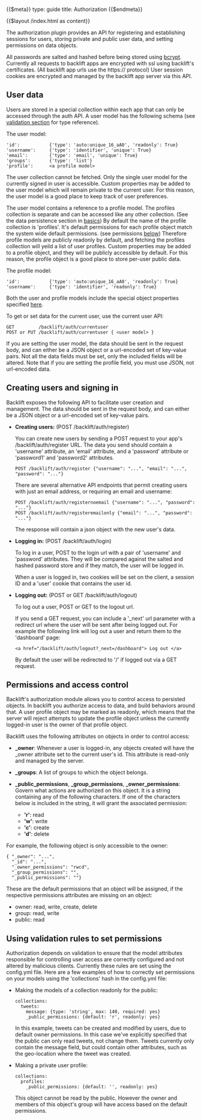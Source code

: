{{$meta}}
type: guide
title: Authorization
{{$endmeta}}

{{$layout /index.html as content}}

The authorization plugin provides an API for registering and establishing sessions for users, storing private and public user data, and setting permissions on data objects.

All passwords are salted and hashed before being stored using [bcrypt](http://bcrypt.sourceforge.net/). Currently all requests to backlift apps are encrypted with ssl using backlift's certificates. (All backlift app urls use the https:// protocol) User session cookies are encrypted and managed by the backlift app server via this API. 

## User data

Users are stored in a special collection within each app that can only be accessed through the auth API. A user model has the following schema (see [validation section](validation.html#validation-rule-reference) for type reference).

The user model:

    'id':           {'type': 'auto:unique_16_aA0', 'readonly': True}
    'username':     {'type': 'identifier', 'unique': True}
    'email':        {'type': 'email', 'unique': True}
    'groups':       {'type': 'list'}
    'profile':      <a profile model>

The user collection cannot be fetched. Only the single user model for the currently signed in user is accessible. Custom properties may be added to the user model which will remain private to the current user. For this reason, the user model is a good place to keep track of user preferences.

The user model contains a reference to a profile model. The profiles collection is separate and can be accessed like any other collection. (See the data persistence section in [basics](basics.html#data-persistence)) By default the name of the profile collection is 'profiles'. It's default permissions for each profile object match the system wide default permissions. (see permissions [below](#permissions-and-access-control)) Therefore profile models are publicly readonly by default, and fetching the profiles collection will yeild a list of user profiles. Custom properties may be added to a profile object, and they will be publicly accessible by default. For this reason, the profile object is a good place to store per-user public data.

The profile model:

    'id':           {'type': 'auto:unique_16_aA0', 'readonly': True}
    'username':     {'type': 'identifier', 'readonly': True}

Both the user and profile models include the special object properties specified [here](basics.html#special-object-attributes).

To get or set data for the current user, use the current user API:

    GET         /backlift/auth/currentuser 
    POST or PUT /backlift/auth/currentuser { <user model> }

If you are setting the user model, the data should be sent in the request body, and can either be a JSON object or a url-encoded set of key-value pairs. Not all the data fields must be set, only the included fields will be altered. Note that if you are setting the profile field, you must use JSON, not url-encoded data.

## Creating users and signing in

Backlift exposes the following API to facilitate user creation and management. The data should be sent in the request body, and can either be a JSON object or a url-encoded set of key-value pairs. 

*   **Creating users:** (POST /backlift/auth/register)

    You can create new users by sending a POST request to your app's /backlift/auth/register URL. The data you send should contain a 'username' attribute, an 'email' attribute, and a 'password' attribute or 'password1' and 'password2' attributes. 
        
        POST /backlift/auth/register {"username": "...", "email": "...", "password": "..."}

    There are several alternative API endpoints that permit creating users with just an email address, or requiring an email and username:

        POST /backlift/auth/registernoemail {"username": "...", "password": "..."}
        POST /backlift/auth/registeremailonly {"email": "...", "password": "..."}

    The response will contain a json object with the new user's data. 

*   **Logging in:** (POST /backlift/auth/login)

	To log in a user, POST to the login url with a pair of 'username' and 'password' attributes. They will be compared against the salted and hashed password store and if they match, the user will be logged in.

	When a user is logged in, two cookies will be set on the client, a session ID and a 'user' cookie that contains the user id.

*   **Logging out:** (POST or GET /backlift/auth/logout)

	To log out a user, POST or GET to the logout url.

	If you send a GET request, you can include a '_next' url parameter with a redirect url where the user will be sent after being logged out. For example the following link will log out a user and return them to the 'dashboard' page:

	    <a href="/backlift/auth/logout?_next=/dashboard"> Log out </a>

	By default the user will be redirected to '/' if logged out via a GET request.


## Permissions and access control

Backlift's authorization module allows you to control access to persisted objects. In backlift you authorize access to data, and build behaviors around that. A user profile object may be marked as readonly, which means that the server will reject attempts to update the profile object unless the currently logged-in user is the owner of that profile object.

Backlift uses the following attributes on objects in order to control access:

*   **_owner**: Whenever a user is logged-in, any objects created will have the _owner attribute set to the current user's id. This attribute is read-only and managed by the server.

*   **_groups**: A list of groups to which the object belongs.

*   **_public_permissions**, **_group_permissions**, **_owner_permissions**: Govern what actions are authorized on this object. It is a string containing any of the following characters. If one of the characters below is included in the string, it will grant the associated permission:
    
    * **'r'**: read   
    * **'w'**: write   
    * **'c'**: create  
    * **'d'**: delete

For example, the following object is only accessible to the owner:

	{ "_owner": "...", 
	  "_id": "...", 
	  "_owner_permissions": "rwcd",
	  "_group_permissions": "",
	  "_public_permissions": ""}

These are the default permissions that an object will be assigned, if the respective permissions attributes are missing on an object:

* owner: read, write, create, delete
* group: read, write
* public: read


## Using validation rules to set permissions

Authorization depends on validation to ensure that the model attributes responsible for controlling user access are correctly configured and not altered by malicious clients. Currently these rules are set using the config.yml file. Here are a few examples of how to correctly set permissions on your models using the 'collections' hash in the config.yml file:

*   Making the models of a collection readonly for the public:

        collections:
          tweets:
            message: {type: 'string', max: 140, required: yes}
            _public_permissions: {default: 'r', readonly: yes}

    In this example, tweets can be created and modified by users, due to default owner permissions. In this case we've explicitly specified that the public can only read tweets, not change them. Tweets currently only contain the message field, but could contain other attributes, such as the geo-location where the tweet was created.

*   Making a private user profile:

        collections:
          profiles:
            _public_permissions: {default: '', readonly: yes}

    This object cannot be read by the public. However the owner and members of this object's group will have access based on the default permissions.


